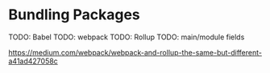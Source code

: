 # Bundling Packages

TODO: Babel
TODO: webpack
TODO: Rollup
TODO: main/module fields

https://medium.com/webpack/webpack-and-rollup-the-same-but-different-a41ad427058c
